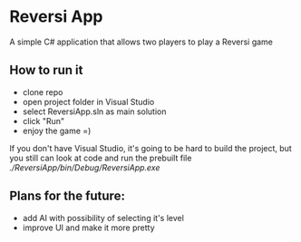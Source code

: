# Reversi App
A simple C# application that allows two players to play a Reversi game

## How to run it
- clone repo
- open project folder in Visual Studio
- select ReversiApp.sln as main solution
- click "Run"
- enjoy the game =)

If you don't have Visual Studio, it's going to be hard to build the project, but you still can look at code and run the prebuilt file _./ReversiApp/bin/Debug/ReversiApp.exe_

## Plans for the future:
- add AI with possibility of selecting it's level
- improve UI and make it more pretty
